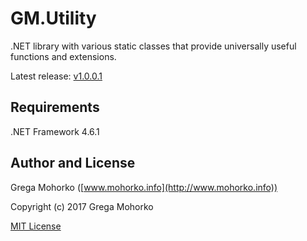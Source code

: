 # GM.Utility
.NET library with various static classes that provide universally useful functions and extensions.

Latest release: [v1.0.0.1](https://github.com/GregaMohorko/GM.Utility/releases/latest)

## Requirements
.NET Framework 4.6.1

## Author and License
Grega Mohorko ([www.mohorko.info](http://www.mohorko.info))

Copyright (c) 2017 Grega Mohorko

[MIT License](./LICENSE)
